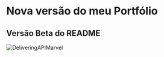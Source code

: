 # Nova versão do meu Portfólio

## Versão Beta do README

<img src="./public/newPortfolio.gif" alt="DeliveringAPIMarvel">